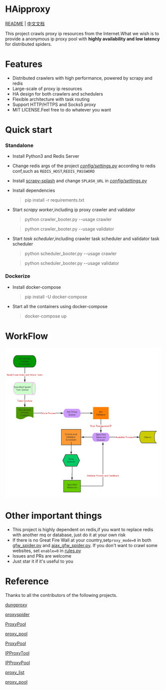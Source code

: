 # HAipproxy
[README](README.md) | [中文文档](README_ZH.md)

This project crawls proxy ip resources from the Internet.What we wish is to provide a 
anonymous ip proxy pool with **highly availability and low latency** for distributed 
spiders.

# Features
- Distributed crawlers with high performance, powered by scrapy and redis
- Large-scale of proxy ip resources
- HA design for both crawlers and schedulers
- Flexible architecture with task routing
- Support HTTP/HTTPS and Socks5 proxy
- MIT LICENSE.Feel free to do whatever you want

# Quick start

### Standalone
- Install Python3 and Redis Server
- Change redis args of the project *[config/settings.py](config/settings.py)* according to redis conf,such as `REDIS_HOST`,`REDIS_PASSWORD`
- Install [scrapy-splash](https://github.com/scrapy-plugins/scrapy-splash) and change `SPLASH_URL` in *[config/settings.py](config/settings.py)*
- Install dependencies
  > pip install -r requirements.txt
- Start *scrapy worker*,including ip proxy crawler and validator
  > python crawler_booter.py --usage crawler

  > python crawler_booter.py --usage validator
- Start *task scheduler*,including crawler task scheduler and validator task scheduler
  > python scheduler_booter.py --usage crawler

  > python scheduler_booter.py --usage validator

### Dockerize
- Install docker-compose
  > pip install -U docker-compose

- Start all the containers using docker-compose
  > docker-compose up

# WorkFlow
![](static/workflow.png)

# Other important things
- This project is highly dependent on redis,if you want to replace redis with another mq or database,
just do it at your own risk
- If there is no Great Fire Wall at your country,set`proxy_mode=0` in both [gfw_spider.py](crawler/spiders/ajax_spider.py) and [ajax_gfw_spider.py](crawler/spiders/ajax_gfw_spider.py).
If you don't want to crawl some websites, set `enable=0` in [rules.py](config/rules.py)
- Issues and PRs are welcome
- Just star it if it's useful to you

# Reference
Thanks to all the contributors of the following projects.

[dungproxy](https://github.com/virjar/dungproxy)

[proxyspider](https://github.com/zhangchenchen/proxyspider)

[ProxyPool](https://github.com/henson/ProxyPool)

[proxy_pool](https://github.com/jhao104/proxy_pool)

[ProxyPool](https://github.com/WiseDoge/ProxyPool)

[IPProxyTool](https://github.com/awolfly9/IPProxyTool)

[IPProxyPool](https://github.com/qiyeboy/IPProxyPool)

[proxy_list](https://github.com/gavin66/proxy_list)

[proxy_pool](https://github.com/lujqme/proxy_pool)

